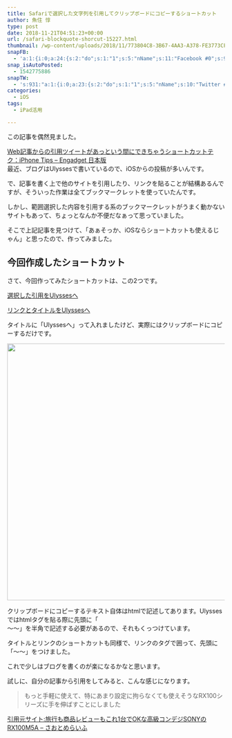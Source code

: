 ```yaml
---
title: Safariで選択した文字列を引用してクリップボードにコピーするショートカット
author: 魚住 惇
type: post
date: 2018-11-21T04:51:23+00:00
url: /safari-blockquote-shorcut-15227.html
thumbnail: /wp-content/uploads/2018/11/773804C8-3B67-4AA3-A378-FE3773CF742D.jpeg
snapFB:
  - 'a:1:{i:0;a:24:{s:2:"do";s:1:"1";s:5:"nName";s:11:"Facebook #0";s:9:"msgFormat";s:51:"ブログを更新しました！%TITLE% %SITENAME%";s:6:"appKey";s:35:"x5g9aw2d4v22454x2w294d444a4p2b4u2z2";s:6:"appSec";s:69:"d3h0au284x2i5b4s224h5e414a4p2m5z2y2u2k584x24474e4w2p2y2d4w244q2748484";s:8:"postType";s:1:"A";s:8:"apiToUse";s:4:"fbfb";s:7:"fltrsOn";i:0;s:5:"fltrs";a:0:{}s:7:"proxyOn";i:0;s:7:"useSURL";i:0;s:1:"v";i:350;s:3:"tpt";s:0:"";s:4:"pgID";s:15:"627487850654942";s:6:"imgUpl";s:1:"T";s:10:"riComments";i:0;s:12:"riCommentsAA";i:0;s:5:"proxy";a:2:{s:5:"proxy";s:0:"";s:2:"up";s:0:"";}s:9:"wpImgSize";s:4:"full";s:5:"glpid";s:0:"";s:4:"uMsg";s:0:"";s:11:"accessToken";s:175:"EAAMjGZBx2DIABAK9Shrq8A1facZBzmI7j4gQptvfrvrC0QRXFBjndKxoJdk1x3YCLY5zT01ivVoEhYZCv0wO4N4WlEb8wNRBgIgy8OvpQQfV1zmMs4Tfgs9r2rrWnoya0gsx9AgvoAlPCKCha6ZAYq5mszCg54MRDGptJQ0xegZDZD";s:8:"authUser";s:15:"627487850654942";s:12:"authUserName";s:10:"Jun Uozumi";}}'
snap_isAutoPosted:
  - 1542775886
snapTW:
  - 's:931:"a:1:{i:0;a:23:{s:2:"do";s:1:"1";s:5:"nName";s:10:"Twitter #0";s:9:"msgFormat";s:40:"記事を書きました: %TITLE%  %URL%";s:6:"appKey";s:55:"x5g9a2494h465u554l434265454e306b4j4m474q3o3w5r4h3a3b4r3";s:6:"appSec";s:105:"d3h0ak37413l546f4u25615i4n4j3p4w384o305r3l336s5d4i4n4u3q354p3u2o4p433o50325b4m4f4r3s463t454y534r3s3l57406";s:7:"fltrsOn";i:0;s:5:"fltrs";a:0:{}s:7:"proxyOn";i:0;s:7:"useSURL";i:0;s:1:"v";i:350;s:5:"twURL";s:29:"https://twitter.com/jun3010me";s:11:"accessToken";s:50:"67790051-Zy1o3Z7D9ONCVqKqdP2QPAIhGVwkCADeltfZN9dth";s:14:"accessTokenSec";s:45:"k94u64BhC2TPT95vmy98nXsz1WUVhQEFSW2qnZM46Q5z1";s:5:"tw140";i:0;s:10:"riComments";i:0;s:11:"riCommentsM";i:0;s:12:"riCommentsAA";i:0;s:8:"attchImg";s:1:"1";s:9:"wpImgSize";s:4:"full";s:8:"isPosted";s:1:"1";s:4:"pgID";s:19:"1065105390105317381";s:7:"postURL";s:56:"https://twitter.com/jun3010me/status/1065105390105317381";s:5:"pDate";s:19:"2018-11-21 04:51:28";}}";'
categories:
  - iOS
tags:
  - iPad活用

---
```

この記事を偶然見ました。

[Web記事からの引用ツイートがあっという間にできちゃうショートカットテク：iPhone Tips &#8211; Engadget 日本版][1]  
最近、ブログはUlyssesで書いているので、iOSからの投稿が多いんです。

で、記事を書く上で他のサイトを引用したり、リンクを貼ることが結構あるんですが、そういった作業は全てブックマークレットを使っていたんです。

しかし、範囲選択した内容を引用する系のブックマークレットがうまく動かないサイトもあって、ちょっとなんか不便だなぁって思っていました。

そこで上記記事を見つけて、「あぁそっか、iOSならショートカットも使えるじゃん」と思ったので、作ってみました。

## 今回作成したショートカット

さて、今回作ってみたショートカットは、この2つです。

[選択した引用をUlyssesへ][2]

[リンクとタイトルをUlyssesへ][3]

タイトルに「Ulyssesへ」って入れましたけど、実際にはクリップボードにコピーするだけです。

<img decoding="async" loading="lazy" class="alignnone size-full wp-image-15225" src="/wp-content/uploads/2018/11/FA0D0810-D63B-4849-A035-DD8F3F47CC70.jpeg" width="1280" height="594"  sizes="(max-width: 1280px) 100vw, 1280px" /> 

クリップボードにコピーするテキスト自体はhtmlで記述してあります。Ulyssesではhtmlタグを貼る際に先頭に「  
〜〜」を半角で記述する必要があるので、それもくっつけています。

タイトルとリンクのショートカットも同様で、リンクのタグで囲って、先頭に「〜〜」をつけました。

これで少しはブログを書くのが楽になるかなと思います。

試しに、自分の記事から引用をしてみると、こんな感じになります。

> もっと手軽に使えて、特にあまり設定に拘らなくても使えそうなRX100シリーズに手を伸ばすことにしました

[引用元サイト:旅行も商品レビューもこれ1台でOKな高級コンデジSONYのRX100M5A – さおとめらいふ][4]

 [1]: https://japanese.engadget.com/2018/11/16/web-iphone-tips/
 [2]: https://www.icloud.com/shortcuts/3fe07c1e862d4e309e7fde4195802f52
 [3]: https://www.icloud.com/shortcuts/c01b724094c54492a2fc6aadf9b091af
 [4]: http://192.168.11.200:8000/sony-rx100m5a-15205.html